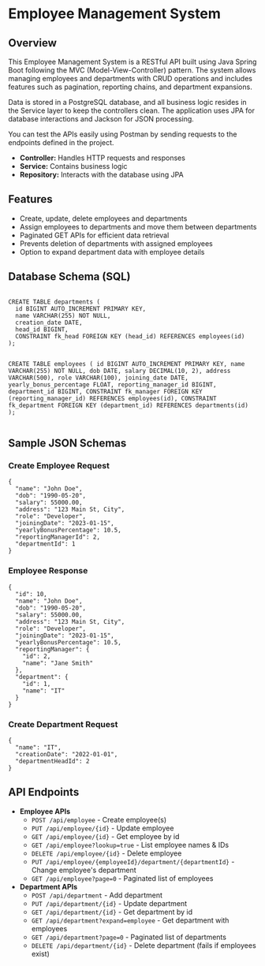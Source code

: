   <h1>Employee Management System</h1>

  <h2>Overview</h2>
  <p>
This Employee Management System is a RESTful API built using Java Spring Boot following the MVC (Model-View-Controller) pattern. 
The system allows managing employees and departments with CRUD operations and includes features such as pagination, reporting chains, and department expansions.
</p>
<p>
Data is stored in a PostgreSQL database, and all business logic resides in the Service layer to keep the controllers clean. The application uses JPA for database interactions and Jackson for JSON processing.
</p>
<p>
You can test the APIs easily using Postman by sending requests to the endpoints defined in the project.
</p>
  <ul>
    <li><strong>Controller:</strong> Handles HTTP requests and responses</li>
    <li><strong>Service:</strong> Contains business logic</li>
    <li><strong>Repository:</strong> Interacts with the database using JPA</li>
  </ul>

  <h2>Features</h2>
  <ul>
    <li>Create, update, delete employees and departments</li>
    <li>Assign employees to departments and move them between departments</li>
    <li>Paginated GET APIs for efficient data retrieval</li>
    <li>Prevents deletion of departments with assigned employees</li>
    <li>Option to expand department data with employee details</li>
  </ul>


  <h2>Database Schema (SQL)</h2>
  <pre><code>
CREATE TABLE departments (
  id BIGINT AUTO_INCREMENT PRIMARY KEY,
  name VARCHAR(255) NOT NULL,
  creation_date DATE,
  head_id BIGINT,
  CONSTRAINT fk_head FOREIGN KEY (head_id) REFERENCES employees(id)
);

CREATE TABLE employees (
  id BIGINT AUTO_INCREMENT PRIMARY KEY,
  name VARCHAR(255) NOT NULL,
  dob DATE,
  salary DECIMAL(10, 2),
  address VARCHAR(500),
  role VARCHAR(100),
  joining_date DATE,
  yearly_bonus_percentage FLOAT,
  reporting_manager_id BIGINT,
  department_id BIGINT,
  CONSTRAINT fk_manager FOREIGN KEY (reporting_manager_id) REFERENCES employees(id),
  CONSTRAINT fk_department FOREIGN KEY (department_id) REFERENCES departments(id)
);
  </code></pre>

  <h2>Sample JSON Schemas</h2>
  
  <h3>Create Employee Request</h3>
  <pre><code>{
  "name": "John Doe",
  "dob": "1990-05-20",
  "salary": 55000.00,
  "address": "123 Main St, City",
  "role": "Developer",
  "joiningDate": "2023-01-15",
  "yearlyBonusPercentage": 10.5,
  "reportingManagerId": 2,
  "departmentId": 1
}</code></pre>

  <h3>Employee Response</h3>
  <pre><code>{
  "id": 10,
  "name": "John Doe",
  "dob": "1990-05-20",
  "salary": 55000.00,
  "address": "123 Main St, City",
  "role": "Developer",
  "joiningDate": "2023-01-15",
  "yearlyBonusPercentage": 10.5,
  "reportingManager": {
    "id": 2,
    "name": "Jane Smith"
  },
  "department": {
    "id": 1,
    "name": "IT"
  }
}</code></pre>

  <h3>Create Department Request</h3>
  <pre><code>{
  "name": "IT",
  "creationDate": "2022-01-01",
  "departmentHeadId": 2
}</code></pre>

  <h2>API Endpoints</h2>
  <ul>
    <li><strong>Employee APIs</strong>
      <ul>
        <li><code>POST /api/employee</code> - Create employee(s)</li>
        <li><code>PUT /api/employee/{id}</code> - Update employee</li>
        <li><code>GET /api/employee/{id}</code> - Get employee by id</li>
        <li><code>GET /api/employee?lookup=true</code> - List employee names & IDs</li>
        <li><code>DELETE /api/employee/{id}</code> - Delete employee</li>
        <li><code>PUT /api/employee/{employeeId}/department/{departmentId}</code> - Change employee's department</li>
        <li><code>GET /api/employee?page=0</code> - Paginated list of employees</li>
      </ul>
    </li>
    <li><strong>Department APIs</strong>
      <ul>
        <li><code>POST /api/department</code> - Add department</li>
        <li><code>PUT /api/department/{id}</code> - Update department</li>
        <li><code>GET /api/department/{id}</code> - Get department by id</li>
        <li><code>GET /api/department?expand=employee</code> - Get department with employees</li>
        <li><code>GET /api/department?page=0</code> - Paginated list of departments</li>
        <li><code>DELETE /api/department/{id}</code> - Delete department (fails if employees exist)</li>
      </ul>
    </li>
  </ul>

</body>
</html>
